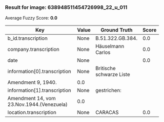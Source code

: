 ### Result for image: 638948511454726998_22_u_011
Average Fuzzy Score: **0.0**
<small>

| Key | Value | Ground Truth | Score |
| --- | --- | --- | --- |
| b_id.transcription | None | B.51.322.GB.384. | 0.0 |
| company.transcription | None | Häuselmann Carlos | 0.0 |
| date | None |  | 0.0 |
| information[0].transcription | None | Britische schwarze Liste
Amendment 9, 1940. | 0.0 |
| information[1].transcription | None | gestrichen:
Amendment 14, vom 23.Nov.1944.(Venezuela) | 0.0 |
| location.transcription | None | CARACAS | 0.0 |

</small>
